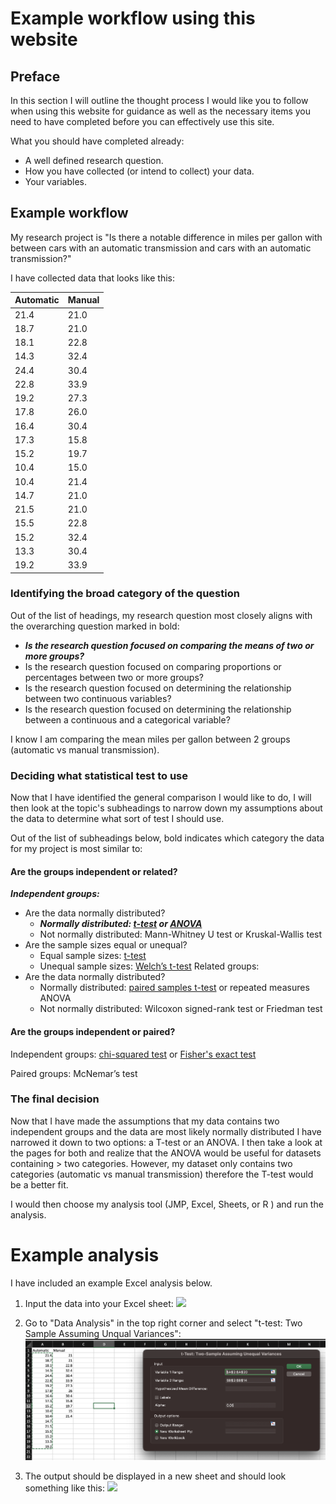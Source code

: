 # Example workflow using this website

## Preface

In this section I will outline the thought process I would like you to follow when using this website for guidance as well as the necessary items you need to have completed before you can effectively use this site.

What you should have completed already:
- A well defined research question.
- How you have collected (or intend to collect) your data.
- Your variables.

## Example workflow

My research project is "Is there a notable difference in miles per gallon with between cars with an automatic transmission and cars with an automatic transmission?"

I have collected data that looks like this:

| Automatic | Manual |
| --------- | ------ |
| 21.4      | 21.0   |
| 18.7      | 21.0   |
| 18.1      | 22.8   |
| 14.3      | 32.4   |
| 24.4      | 30.4   |
| 22.8      | 33.9   |
| 19.2      | 27.3   |
| 17.8      | 26.0   |
| 16.4      | 30.4   |
| 17.3      | 15.8   |
| 15.2      | 19.7   |
| 10.4      | 15.0   |
| 10.4      | 21.4   |
| 14.7      | 21.0   |
| 21.5      | 21.0   |
| 15.5      | 22.8   |
| 15.2      | 32.4   |
| 13.3      | 30.4   |
| 19.2      | 33.9   |

### Identifying the broad category of the question

Out of the list of headings, my research question most closely aligns with the overarching question marked in bold:
- ***Is the research question focused on comparing the means of two or more groups?***
- Is the research question focused on comparing proportions or percentages between two or more groups?
- Is the research question focused on determining the relationship between two continuous variables?
- Is the research question focused on determining the relationship between a continuous and a categorical variable?

I know I am comparing the mean miles per gallon between 2 groups (automatic vs manual transmission).

### Deciding what statistical test to use

Now that I have identified the general comparison I would like to do, I will then look at the topic's subheadings to narrow down my assumptions about the data to determine what sort of test I should use.

Out of the list of subheadings below, bold indicates which category the data for my project is most similar to:

#### Are the groups independent or related?

***Independent groups:***
  - Are the data normally distributed?
    -  ***Normally distributed: [t-test](./pages/ttest.md) or [ANOVA](./pages/anova.md)***
    -  Not normally distributed: Mann-Whitney U test or Kruskal-Wallis test
  - Are the sample sizes equal or unequal?
    - Equal sample sizes: [t-test](../pages/ttest.md)
    - Unequal sample sizes: [Welch’s t-test](./ttest.md)
Related groups:
  - Are the data normally distributed?
    - Normally distributed: [paired samples t-test](./pairedttest.md) or repeated measures ANOVA
    - Not normally distributed: Wilcoxon signed-rank test or Friedman test

#### Are the groups independent or paired?

Independent groups: [chi-squared test](./chisquare.md) or [Fisher's exact test](./fisherstest.md)

Paired groups: McNemar’s test

### The final decision

Now that I have made the assumptions that my data contains two independent groups and the data are most likely normally distributed I have narrowed it down to two options: a T-test or an ANOVA. I then take a look at the pages for both and realize that the ANOVA would be useful for datasets containing > two categories. However, my dataset only contains two categories (automatic vs manual transmission) therefore the T-test would be a better fit.

I would then choose my analysis tool (JMP, Excel, Sheets, or R ) and run the analysis.

# Example analysis

I have included an example Excel analysis below.

1. Input the data into your Excel sheet:
![](./images/example_logic/excel_example.png)

2. Go to "Data Analysis" in the top right corner and select "t-test: Two Sample Assuming Unqual Variances":
![](./images/example_logic/excel_ttest.png)

3. The output should be displayed in a new sheet and should look something like this:
![](./images/example_logic/excel_ttest_result.png)

